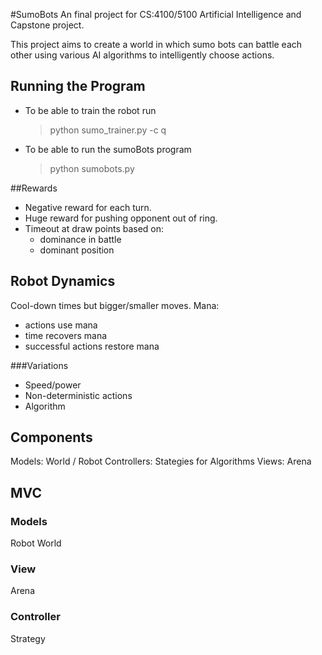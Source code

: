 #SumoBots
An final project for CS:4100/5100 Artificial Intelligence  and Capstone project.

This project aims to create a world in which sumo bots can battle each other using various AI algorithms to intelligently choose actions.

## Running the Program
- To be able to train the robot run
    > python sumo_trainer.py -c <gamesToTrain> q

- To be able to run the sumoBots program
    > python sumobots.py

##Rewards
- Negative reward for each turn.
- Huge reward for pushing opponent out of ring.
- Timeout at draw
  points based on:
  - dominance in battle
  - dominant position

## Robot Dynamics
Cool-down times but bigger/smaller moves.
Mana:
- actions use mana
- time recovers mana
- successful actions restore mana

###Variations
- Speed/power
- Non-deterministic actions
- Algorithm

## Components
Models: World / Robot
Controllers: Stategies for Algorithms
Views: Arena

## MVC
### Models
Robot
World

### View
Arena

### Controller
Strategy
